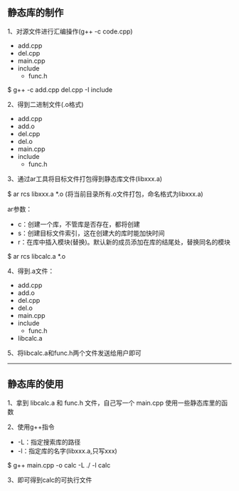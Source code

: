 ## 静态库的制作

1、对源文件进行汇编操作(g++ -c code.cpp)
  * add.cpp
  * del.cpp
  * main.cpp
  * include
      * func.h

$ g++ -c add.cpp del.cpp -I include

2、得到二进制文件(.o格式)
  * add.cpp
  * add.o
  * del.cpp
  * del.o
  * main.cpp
  * include
      * func.h

3、通过ar工具将目标文件打包得到静态库文件(libxxx.a)

$ ar rcs libxxx.a \*.o (将当前目录所有.o文件打包，命名格式为libxxx.a)

ar参数：
  * c：创建一个库，不管库是否存在，都将创建
  * s：创建目标文件索引，这在创建大的库时能加快时间
  * r：在库中插入模块(替换)。默认新的成员添加在库的结尾处，替换同名的模块 

$ ar rcs libcalc.a \*.o    

4、得到.a文件：    
  * add.cpp
  * add.o
  * del.cpp
  * del.o
  * main.cpp
  * include
      * func.h
  * libcalc.a

5、将libcalc.a和func.h两个文件发送给用户即可

----

## 静态库的使用

1、拿到 libcalc.a 和 func.h 文件，自己写一个 main.cpp 使用一些静态库里的函数

2、使用g++指令
 * -L：指定搜索库的路径
 * -l：指定库的名字(libxxx.a,只写xxx)    

$ g++ main.cpp -o calc -L ./ -l calc

3、即可得到calc的可执行文件
